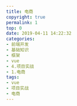 ```yaml
---
title: 电商
copyright: true
permalink: 1
top: 0
date: 2019-04-11 14:22:32
categories:
- 前端开发
- 基础知识
- 框架
- vue
- 4.项目实战
- 1.电商
tags:
- vue
- 项目实战
- 电商
---
```

